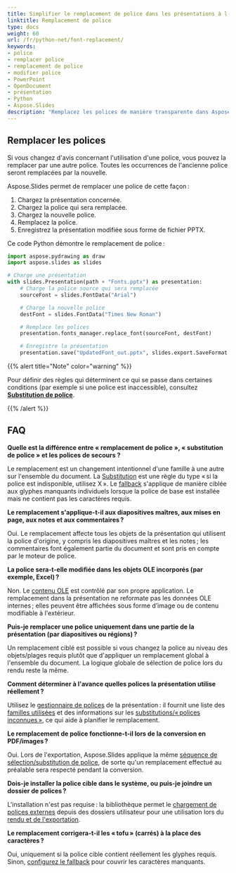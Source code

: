 ```yaml
---
title: Simplifier le remplacement de police dans les présentations à l'aide de Python
linktitle: Remplacement de police
type: docs
weight: 60
url: /fr/python-net/font-replacement/
keywords:
- police
- remplacer police
- remplacement de police
- modifier police
- PowerPoint
- OpenDocument
- présentation
- Python
- Aspose.Slides
description: "Remplacez les polices de manière transparente dans Aspose.Slides Python via .NET pour garantir une typographie cohérente dans les présentations PowerPoint et OpenDocument."
---
```


## **Remplacer les polices**

Si vous changez d'avis concernant l'utilisation d'une police, vous pouvez la remplacer par une autre police. Toutes les occurrences de l'ancienne police seront remplacées par la nouvelle. 

Aspose.Slides permet de remplacer une police de cette façon :

1. Chargez la présentation concernée. 
2. Chargez la police qui sera remplacée. 
3. Chargez la nouvelle police. 
4. Remplacez la police. 
5. Enregistrez la présentation modifiée sous forme de fichier PPTX. 

Ce code Python démontre le remplacement de police :

```py
import aspose.pydrawing as draw
import aspose.slides as slides

# Charge une présentation
with slides.Presentation(path + "Fonts.pptx") as presentation:
    # Charge la police source qui sera remplacée
    sourceFont = slides.FontData("Arial")

    # Charge la nouvelle police
    destFont = slides.FontData("Times New Roman")

    # Remplace les polices
    presentation.fonts_manager.replace_font(sourceFont, destFont)

    # Enregistre la présentation
    presentation.save("UpdatedFont_out.pptx", slides.export.SaveFormat.PPTX)
```

{{% alert title="Note" color="warning" %}} 

Pour définir des règles qui déterminent ce qui se passe dans certaines conditions (par exemple si une police est inaccessible), consultez [**Substitution de police**](/slides/fr/python-net/font-substitution/). 

{{% /alert %}}

## **FAQ**

**Quelle est la différence entre « remplacement de police », « substitution de police » et les polices de secours ?**

Le remplacement est un changement intentionnel d'une famille à une autre sur l'ensemble du document. La [Substitution](/slides/fr/python-net/font-substitution/) est une règle du type « si la police est indisponible, utilisez X ». Le [fallback](/slides/fr/python-net/fallback-font/) s'applique de manière ciblée aux glyphes manquants individuels lorsque la police de base est installée mais ne contient pas les caractères requis.

**Le remplacement s'applique-t-il aux diapositives maîtres, aux mises en page, aux notes et aux commentaires ?**

Oui. Le remplacement affecte tous les objets de la présentation qui utilisent la police d'origine, y compris les diapositives maîtres et les notes ; les commentaires font également partie du document et sont pris en compte par le moteur de police.

**La police sera-t-elle modifiée dans les objets OLE incorporés (par exemple, Excel) ?**

Non. Le [contenu OLE](/slides/fr/python-net/manage-ole/) est contrôlé par son propre application. Le remplacement dans la présentation ne reformate pas les données OLE internes ; elles peuvent être affichées sous forme d’image ou de contenu modifiable à l'extérieur.

**Puis-je remplacer une police uniquement dans une partie de la présentation (par diapositives ou régions) ?**

Un remplacement ciblé est possible si vous changez la police au niveau des objets/plages requis plutôt que d'appliquer un remplacement global à l'ensemble du document. La logique globale de sélection de police lors du rendu reste la même.

**Comment déterminer à l'avance quelles polices la présentation utilise réellement ?**

Utilisez le [gestionnaire de polices](https://reference.aspose.com/slides/python-net/aspose.slides/fontsmanager/) de la présentation : il fournit une liste des [familles utilisées](https://reference.aspose.com/slides/python-net/aspose.slides/fontsmanager/get_fonts/) et des informations sur les [substitutions/« polices inconnues »](https://reference.aspose.com/slides/python-net/aspose.slides/fontsmanager/get_substitutions/), ce qui aide à planifier le remplacement.

**Le remplacement de police fonctionne-t-il lors de la conversion en PDF/images ?**

Oui. Lors de l'exportation, Aspose.Slides applique la même [séquence de sélection/substitution de police](/slides/fr/python-net/font-selection-sequence/), de sorte qu'un remplacement effectué au préalable sera respecté pendant la conversion.

**Dois-je installer la police cible dans le système, ou puis-je joindre un dossier de polices ?**

L'installation n'est pas requise : la bibliothèque permet le [chargement de polices externes](/slides/fr/python-net/custom-font/) depuis des dossiers utilisateur pour une utilisation lors du [rendu et de l'exportation](/slides/fr/python-net/convert-powerpoint/).

**Le remplacement corrigera-t-il les « tofu » (carrés) à la place des caractères ?**

Oui, uniquement si la police cible contient réellement les glyphes requis. Sinon, [configurez le fallback](/slides/fr/python-net/fallback-font/) pour couvrir les caractères manquants.